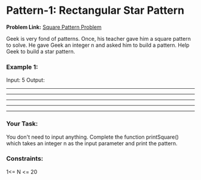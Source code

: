 # Pattern-1: Rectangular Star Pattern
**Problem Link:** [Square Pattern Problem](https://practice.geeksforgeeks.org/problems/square-pattern/1?utm_source=youtube&utm_medium=collab_striver_ytdescription&utm_campaign=pattern_1)

Geek is very fond of patterns. Once, his teacher gave him a square pattern to solve. He gave Geek an integer n and asked him to build a pattern.
Help Geek to build a star pattern.

### Example 1:
Input: 5
Output:
* * * * *
* * * * *
* * * * *
* * * * *
* * * * *

### Your Task:
You don't need to input anything. Complete the function printSquare() which takes  an integer n  as the input parameter and print the pattern.

### Constraints:
1<= N <= 20